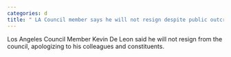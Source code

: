 ```yaml
---
categories: d
title: " LA Council member says he will not resign despite public outcry"
---
```

Los Angeles Council Member Kevin De Leon said he will not resign from the council, apologizing to his colleagues and constituents. 